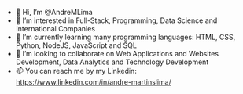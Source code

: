 - 👋 Hi, I’m @AndreMLima
- 👀 I’m interested in Full-Stack, Programming, Data Science and International Companies
- 🌱 I’m currently learning many programming languages: HTML, CSS, Python, NodeJS, JavaScript and SQL
- 💞️ I’m looking to collaborate on Web Applications and Websites Development, Data Analytics and Technology Development
- 📫 You can reach me by my Linkedin: https://www.linkedin.com/in/andre-martinslima/

<!---
AndreMLima/AndreMLima is a ✨ special ✨ repository because its `README.md` (this file) appears on your GitHub profile.
You can click the Preview link to take a look at your changes.
--->
